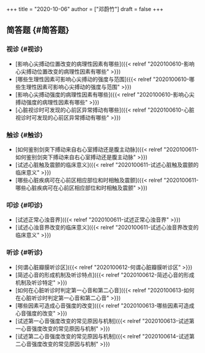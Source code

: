 +++
title = "2020-10-06"
author = ["邓蔚竹"]
draft = false
+++

## 简答题 {#简答题}


### 视诊 {#视诊}

-   [影响心尖搏动位置改变的病理性因素有哪些]({{< relref "2020100610-影响心尖搏动位置改变的病理性因素有哪些" >}})
-   [哪些生理性因素可影响心尖搏动的强度与范围]({{< relref "2020100610-哪些生理性因素可影响心尖搏动的强度与范围" >}})
-   [影响心尖搏动强度的病理性因素有哪些]({{< relref "2020100610-影响心尖搏动强度的病理性因素有哪些" >}})
-   [心脏视诊时可发现的心前区异常搏动有哪些]({{< relref "2020100610-心脏视诊时可发现的心前区异常搏动有哪些" >}})


### 触诊 {#触诊}

-   [如何鉴别剑突下搏动来自右心室搏动还是腹主动脉]({{< relref "2020100611-如何鉴别剑突下搏动来自右心室搏动还是腹主动脉" >}})
-   [试述心脏触及震颤的临床意义]({{< relref "2020100611-试述心脏触及震颤的临床意义" >}})
-   [哪些心脏疾病可在心前区相应部位和时相触及震颤]({{< relref "2020100611-哪些心脏疾病可在心前区相应部位和时相触及震颤" >}})


### 叩诊 {#叩诊}

-   [试述正常心浊音界]({{< relref "2020100611-试述正常心浊音界" >}})
-   [试述心浊音界改变的临床意义]({{< relref "2020100611-试述心浊音界改变的临床意义" >}})


### 听诊 {#听诊}

-   [何谓心脏瓣膜听诊区]({{< relref "2020100612-何谓心脏瓣膜听诊区" >}})
-   [简述心音的形成机制及听诊特点]({{< relref "2020100612-简述心音的形成机制及听诊特定" >}})
-   [如何在心脏听诊时判定第一心音和第二心音]({{< relref "2020100613-如何在心脏听诊时判定第一心音和第二心音" >}})
-   [哪些因素可造成心音强度的改变]({{< relref "2020100613-哪些因素可造成心音强度的改变" >}})
-   [试述第一心音强度改变的常见原因与机制]({{< relref "2020100613-试述第一心音强度改变的常见原因与机制" >}})
-   [试述第二心音强度改变的常见原因与机制]({{< relref "2020100614-试述第二心音强度改变的常见原因与机制" >}})